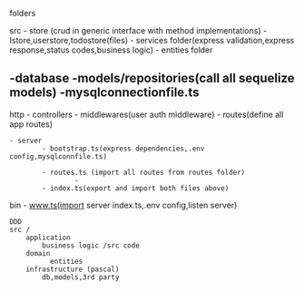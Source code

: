 folders 

src
    - store (crud in generic interface with method implementations)
    - Istore,userstore,todostore(files)
    - services folder(express validation,express response,status codes,business logic)
    - entities folder

-database
  -models/repositories(call all sequelize models)
  -mysqlconnectionfile.ts
  -


http
    - controllers
    - middlewares(user auth middleware)
    - routes(define all app routes)

    - server
            - bootstrap.ts(express dependencies,.env config,mysqlconnfile.ts)

            - routes.ts (import all routes from routes folder)
                    -
            - index.ts(export and import both files above)
bin
    - www.ts(import server index.ts,.env config,listen server)



    DDD
    src /
        application
            business logic /src code
        domain
              entities
        infrastructure (pascal)
            db,models,3rd party
